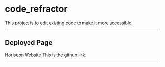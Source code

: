# code_refractor
This project is to edit existing code to make it more accessible.

---
## Deployed Page

[Horiseon Website](https://usethehill.github.io/code_refractor/)
This is the github link.

---
